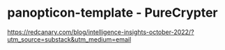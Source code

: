 # panopticon-template - PureCrypter

https://redcanary.com/blog/intelligence-insights-october-2022/?utm_source=substack&utm_medium=email
